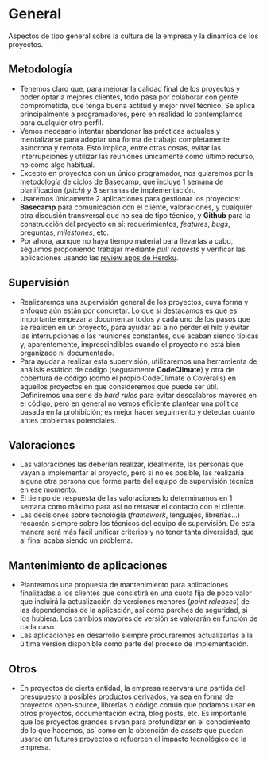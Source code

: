 # General

Aspectos de tipo general sobre la cultura de la empresa y la dinámica de los proyectos.

## Metodología
- Tenemos claro que, para mejorar la calidad final de los proyectos y poder optar a mejores 
clientes, todo pasa por colaborar con gente comprometida, que tenga buena actitud y mejor nivel 
técnico. Se aplica principalmente a programadores, pero en realidad lo contemplamos para cualquier 
otro perfil.
- Vemos necesario intentar abandonar las prácticas actuales y mentalizarse para adoptar una forma de
 trabajo completamente asíncrona y remota. Esto implica, entre otras cosas, evitar las 
 interrupciones y utilizar las reuniones únicamente como último recurso, no como algo habitual.
- Excepto en proyectos con un único programador, nos guiaremos por la [metodología de ciclos de 
Basecamp](https://m.signalvnoise.com/how-we-set-up-our-work-cbce3d3d9cae#.kytlnn33n), que incluye 1 
semana de planificación (*pitch*) y 3 semanas de implementación.
- Usaremos únicamente 2 aplicaciones para gestionar los proyectos: **Basecamp** para comunicación 
con el cliente, valoraciones, y cualquier otra discusión transversal que no sea de tipo técnico, y 
**Github** para la construcción del proyecto en sí: requerimientos, *features*, *bugs*, 
preguntas, *milestones*, etc.
- Por ahora, aunque no haya tiempo material para llevarlas a cabo, seguimos proponiendo trabajar 
mediante *pull requests* y verificar las aplicaciones usando las [review apps de Heroku](https://devcenter.heroku.com/articles/github-integration-review-apps).

## Supervisión
- Realizaremos una supervisión general de los proyectos, cuya forma y enfoque aún están por 
concretar. Lo que sí destacamos es que es importante empezar a documentar todos y cada uno de los 
pasos que se realicen en un proyecto, para ayudar así a no perder el hilo y evitar las 
interrupciones o las reuniones constantes, que acaban siendo típicas y, aparentemente, 
imprescindibles cuando el proyecto no está bien organizado ni documentado.
- Para ayudar a realizar esta supervisión, utilizaremos una herramienta de análisis estático de 
código (seguramente **CodeClimate**) y otra de cobertura de código (como el propio CodeClimate o 
Coveralls) en aquellos proyectos en que consideremos que puede ser útil. Definiremos una serie de 
*hard rules* para evitar descalabros mayores en el código, pero en general no vemos eficiente 
plantear una política basada en la prohibición; es mejor hacer seguimiento y detectar cuanto antes 
problemas potenciales.

## Valoraciones
- Las valoraciones las deberían realizar, idealmente, las personas que vayan a implementar el 
proyecto, pero si no es posible, las realizaría alguna otra persona que forme parte 
del equipo de supervisión técnica en ese momento. 
- El tiempo de respuesta de las valoraciones lo determinamos en 1 semana como máximo para así no 
retrasar el contacto con el cliente.
- Las decisiones sobre tecnología (*framework*, lenguajes, librerías...) recaerán siempre sobre los
 técnicos del equipo de supervisión. De esta manera será más fácil unificar criterios y no tener 
 tanta diversidad, que al final acaba siendo un problema.

## Mantenimiento de aplicaciones
- Planteamos una propuesta de mantenimiento para aplicaciones finalizadas a los clientes que 
consistirá en una cuota fija de poco valor que incluirá la actualización de versiones menores 
(*point releases*) de las dependencias de la aplicación, así como parches de seguridad, si los 
hubiera. Los cambios mayores de versión se valorarán en función de cada caso.
- Las aplicaciones en desarrollo siempre procuraremos actualizarlas a la última versión disponible 
como parte del proceso de implementación.

## Otros
- En proyectos de cierta entidad, la empresa reservará una partida del presupuesto a posibles 
productos derivados, ya sea en forma de proyectos open-source, librerías o código común que 
podamos usar en otros proyectos, documentación extra, blog posts, etc. Es importante que los 
proyectos grandes sirvan para profundizar en el conocimiento de lo que hacemos, así como en la 
obtención de *assets* que puedan usarse en futuros proyectos o refuercen el impacto tecnológico de 
la empresa.
